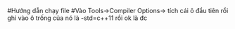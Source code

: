 #Hướng dẫn chạy file 
#Vào Tools->Compiler Options-> tích cái ô đầu tiên rồi ghi vào ô trống của nó là -std=c++11 rồi ok là đc